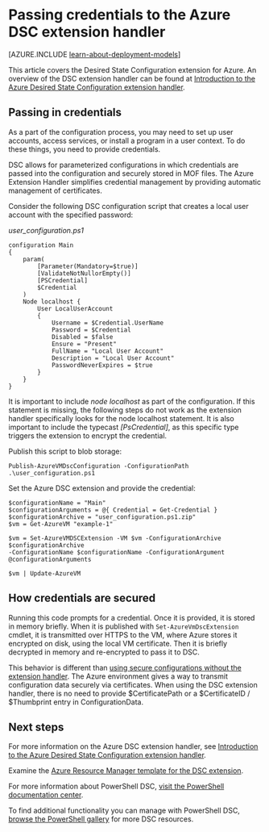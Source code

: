 <properties
    pageTitle="Passing credentials to Azure using DSC | Azure"
    description="Overview on securely passing credentials to Azure virtual machines using PowerShell Desired State Configuration"
    services="virtual-machines-windows"
    documentationcenter=""
    author="zjalexander"
    manager="timlt"
    editor=""
    tags="azure-service-management,azure-resource-manager"
    keywords="" />
<tags
    ms.assetid="ea76b7e8-b576-445a-8107-88ea2f3876b9"
    ms.service="virtual-machines-windows"
    ms.devlang="na"
    ms.topic="article"
    ms.tgt_pltfrm="vm-windows"
    ms.workload="na"
    ms.date="09/15/2016"
    wacn.date=""
    ms.author="zachal" />

# Passing credentials to the Azure DSC extension handler
[AZURE.INCLUDE [learn-about-deployment-models](../../includes/learn-about-deployment-models-both-include.md)]

This article covers the Desired State Configuration extension for Azure. An overview of the DSC extension handler can be found at [Introduction to the Azure Desired State Configuration extension handler](/documentation/articles/virtual-machines-windows-extensions-dsc-overview/). 

## Passing in credentials
As a part of the configuration process, you may need to set up user accounts, access services, or install a program in a user context. To do these things, you need to provide credentials. 

DSC allows for parameterized configurations in which credentials are passed into the configuration and securely stored in MOF files. The Azure Extension Handler simplifies credential management by providing automatic management of certificates. 

Consider the following DSC configuration script that creates a local user account with the specified password:

*user_configuration.ps1*

    configuration Main
    {
        param(
            [Parameter(Mandatory=$true)]
            [ValidateNotNullorEmpty()]
            [PSCredential]
            $Credential
        )    
        Node localhost {       
            User LocalUserAccount
            {
                Username = $Credential.UserName
                Password = $Credential
                Disabled = $false
                Ensure = "Present"
                FullName = "Local User Account"
                Description = "Local User Account"
                PasswordNeverExpires = $true
            } 
        }  
    } 

It is important to include *node localhost* as part of the configuration. If this statement is missing, the following steps do not work as the extension handler specifically looks for the node localhost statement. It is also important to include the typecast *[PsCredential]*, as this specific type triggers the extension to encrypt the credential. 

Publish this script to blob storage:

`Publish-AzureVMDscConfiguration -ConfigurationPath .\user_configuration.ps1`

Set the Azure DSC extension and provide the credential:

    $configurationName = "Main"
    $configurationArguments = @{ Credential = Get-Credential }
    $configurationArchive = "user_configuration.ps1.zip"
    $vm = Get-AzureVM "example-1"

    $vm = Set-AzureVMDSCExtension -VM $vm -ConfigurationArchive $configurationArchive 
    -ConfigurationName $configurationName -ConfigurationArgument @configurationArguments

    $vm | Update-AzureVM

## How credentials are secured
Running this code prompts for a credential. Once it is provided, it is stored in memory briefly. When it is published with `Set-AzureVmDscExtension` cmdlet, it is transmitted over HTTPS to the VM, where Azure stores it encrypted on disk, using the local VM certificate. Then it is briefly decrypted in memory and re-encrypted to pass it to DSC.

This behavior is different than [using secure configurations without the extension handler](https://msdn.microsoft.com/powershell/dsc/securemof). The Azure environment gives a way to transmit configuration data securely via certificates. When using the DSC extension handler, there is no need to provide $CertificatePath or a $CertificateID / $Thumbprint entry in ConfigurationData.

## Next steps
For more information on the Azure DSC extension handler, see [Introduction to the Azure Desired State Configuration extension handler](/documentation/articles/virtual-machines-windows-extensions-dsc-overview/). 

Examine the [Azure Resource Manager template for the DSC extension](/documentation/articles/virtual-machines-windows-extensions-dsc-template/).

For more information about PowerShell DSC, [visit the PowerShell documentation center](https://msdn.microsoft.com/powershell/dsc/overview). 

To find additional functionality you can manage with PowerShell DSC, [browse the PowerShell gallery](https://www.powershellgallery.com/packages?q=DscResource&x=0&y=0) for more DSC resources.

